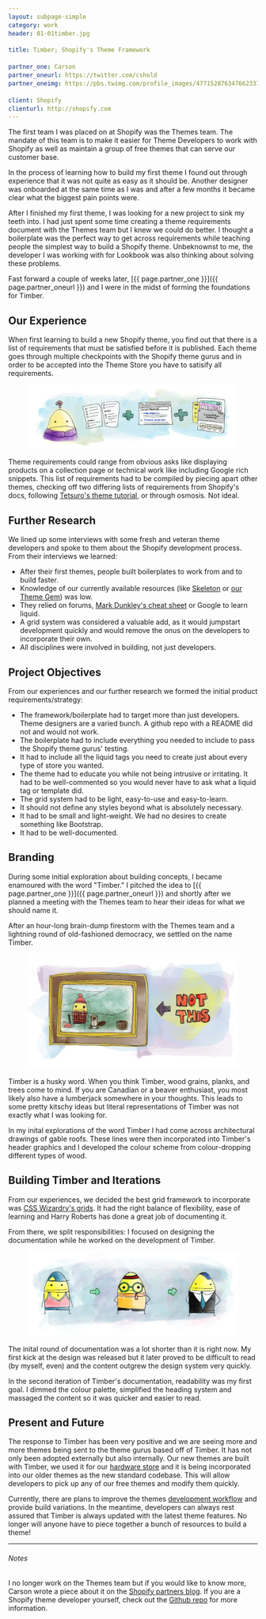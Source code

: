 ```yaml
---
layout: subpage-simple
category: work
header: 01-01timber.jpg

title: Timber; Shopify's Theme Framework

partner_one: Carson
partner_oneurl: https://twitter.com/cshold
partner_oneimg: https://pbs.twimg.com/profile_images/477152876347662337/V4unM_ag.jpeg

client: Shopify
clienturl: http://shopify.com
---
```


The first team I was placed on at Shopify was the Themes team. The mandate of this team is to make it easier for Theme Developers to work with Shopify as well as maintain a group of free themes that can serve our customer base.

In the process of learning how to build my first theme I found out through experience that it was not quite as easy as it should be. Another designer was onboarded at the same time as I was and after a few months it became clear what the biggest pain points were.

After I finished my first theme, I was looking for a new project to sink my teeth into. I had just spent some time creating a theme requirements document with the Themes team but I knew we could do better. I thought a boilerplate was the perfect way to get across requirements while teaching people the simplest way to build a Shopify theme. Unbeknownst to me, the developer I was working with for Lookbook was also thinking about solving these problems.

Fast forward a couple of weeks later, [{{ page.partner_one }}]({{ page.partner_oneurl }}) and I were in the midst of forming the foundations for Timber.

## Our Experience

When first learning to build a new Shopify theme, you find out that there is a list of requirements that must be satisfied before it is published. Each theme goes through multiple checkpoints with the Shopify theme gurus and in order to be accepted into the Theme Store you have to satisify all requirements.

<figure>
	<img src="/img/project/01-02timber.jpg">
</figure>

Theme requirements could range from obvious asks like displaying products on a collection page or technical work like including Google rich snippets. This list of requirements had to be compiled by piecing apart other themes, checking off two differing lists of requirements from Shopify's docs, following [Tetsuro's theme tutorial](http://www.tetchi.ca/shopify-theme-from-scratch/), or through osmosis. Not ideal.

## Further Research

We lined up some interviews with some fresh and veteran theme developers and spoke to them about the Shopify development process. From their interviews we learned:

- After their first themes, people built boilerplates to work from and to build faster.
- Knowledge of our currently available resources (like [Skeleton](https://github.com/Shopify/skeleton-theme) or [our Theme Gem](https://github.com/Shopify/shopify_theme)) was low.
- They relied on forums, [Mark Dunkley's cheat sheet](http://cheat.markdunkley.com/) or Google to learn liquid.
- A grid system was considered a valuable add, as it would jumpstart development quickly and would remove the onus on the developers to incorporate their own.
- All disciplines were involved in building, not just developers.

## Project Objectives

From our experiences and our further research we formed the initial product requirements/strategy:

* The framework/boilerplate had to target more than just developers. Theme designers are a varied bunch. A github repo with a README did not and would not work.
* The boilerplate had to include everything you needed to include to pass the Shopify theme gurus' testing.
* It had to include all the liquid tags you need to create just about every type of store you wanted.
* The theme had to educate you while not being intrusive or irritating. It had to be well-commented so you would never have to ask what a liquid tag or template did.
* The grid system had to be light, easy-to-use and easy-to-learn.
* It should not define any styles beyond what is absolutely necessary.
* It had to be small and light-weight. We had no desires to create something like Bootstrap.
* It had to be well-documented.

## Branding

During some initial exploration about building concepts, I became enamoured with the word "Timber." I pitched the idea to [{{ page.partner_one }}]({{ page.partner_oneurl }}) and shortly after we planned a meeting with the Themes team to hear their ideas for what we should name it.

After an hour-long brain-dump firestorm with the Themes team and a lightning round of old-fashioned democracy, we settled on the name Timber.

<figure>
	<img src="/img/project/01-03timber.jpg">
</figure>

Timber is a husky word. When you think Timber, wood grains, planks, and trees come to mind. If you are Canadian or a beaver enthusiast, you most likely also have a lumberjack somewhere in your thoughts. This leads to some pretty kitschy ideas but literal representations of Timber was not exactly what I was looking for.

In my inital explorations of the word Timber I had come across architectural drawings of gable roofs. These lines were then incorporated into Timber's header graphics and I developed the colour scheme from colour-dropping different types of wood.

## Building Timber and Iterations

From our experiences, we decided the best grid framework to incorporate was [CSS Wizardry's grids](https://github.com/csswizardry/csswizardry-grids). It had the right balance of flexibility, ease of learning and Harry Roberts has done a great job of documenting it.

From there, we split responsibilities: I focused on designing the documentation while he worked on the development of Timber.

<figure>
	<img src="/img/project/01-04timber.jpg">
</figure>

The inital round of documentation was a lot shorter than it is right now. My first kick at the design was released but it later proved to be difficult to read (by myself, even) and the content outgrew the design system very quickly.

In the second iteration of Timber's documentation, readability was my first goal. I dimmed the colour palette, simplified the heading system and massaged the content so it was quicker and easier to read.

## Present and Future

The response to Timber has been very positive and we are seeing more and more themes being sent to the theme gurus based off of Timber. It has not only been adopted externally but also internally. Our new themes are built with Timber, we used it for our [hardware store](http://hardware.shopify.com) and it is being incorporated into our older themes as the new standard codebase. This will allow developers to pick up any of our free themes and modify them quickly.

Currently, there are plans to improve the themes [development workflow](https://github.com/Shopify/Timber/issues/155) and provide build variations. In the meantime, developers can always rest assured that Timber is always updated with the latest theme features. No longer will anyone have to piece together a bunch of resources to build a theme!

---

<div class="notes">
	<h6>Notes</h6>
	<p>I no longer work on the Themes team but if you would like to know more, Carson wrote a piece about it on the <a href="http://shopifypartnerblog.myshopify.com/blogs/blog/15972059-why-we-created-timber-shopify-s-theme-framework-why-you-should-use-it">Shopify partners blog</a>. If you are a Shopify theme developer yourself, check out the <a href="https://github.com/Shopify/Timber/issues">Github repo</a> for more information.</p>
</div>
